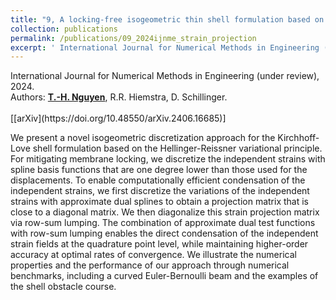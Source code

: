 ```yaml
---
title: "9, A locking-free isogeometric thin shell formulation based on higher order accurate local strain projection via approximate dual splines"
collection: publications
permalink: /publications/09_2024ijnme_strain_projection
excerpt: ' International Journal for Numerical Methods in Engineering (under review), 2024. Read more.'
---
```



<div class="small">
    International Journal for Numerical Methods in Engineering (under review), 2024.
</div>

<div class="small">
   Authors: <u><strong>T.-H. Nguyen</strong></u>, R.R. Hiemstra, D. Schillinger. 
</div><br/>
[[arXiv](https://doi.org/10.48550/arXiv.2406.16685)]

We present a novel isogeometric discretization approach for the Kirchhoff-Love shell formulation based on the Hellinger-Reissner variational principle. For mitigating membrane locking, we discretize the independent strains with spline basis functions that are one degree lower than those used for the displacements. To enable computationally efficient condensation of the independent strains, we first discretize the variations of the independent strains with approximate dual splines to obtain a projection matrix that is close to a diagonal matrix. We then diagonalize this strain projection matrix via row-sum lumping. The combination of approximate dual test functions with row-sum lumping enables the direct condensation of the independent strain fields at the quadrature point level, while maintaining higher-order accuracy at optimal rates of convergence. We illustrate the numerical properties and the performance of our approach through numerical benchmarks, including a curved Euler-Bernoulli beam and the examples of the shell obstacle course. 